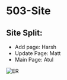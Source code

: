 # 503-Site

## Site Split:
- Add page: Harsh
- Update Page: Matt
- Main Page: Atul

![ER](https://github.com/mjturi/503-Site/blob/main/503%20PROJ%20ER%202.png)
